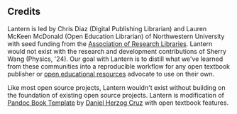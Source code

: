 ## Credits

Lantern is led by Chris Diaz (Digital Publishing Librarian) and Lauren McKeen McDonald (Open Education Librarian) of Northwestern University with seed funding from the [Association of Research Libraries](https://www.arl.org/). Lantern would not exist with the research and development contributions of Sherry Wang (Physics, '24). Our goal with Lantern is to distill what we've learned from these communities into a reproducible workflow for any open textbook publisher or [open educational resources](https://en.wikipedia.org/wiki/Open_educational_resources) advocate to use on their own.  

Like most open source projects, Lantern wouldn't exist without building on the foundation of existing open source projects. Lantern is modification of [Pandoc Book Template](https://github.com/wikiti/pandoc-book-template) by [Daniel Herzog Cruz](https://danielherzog.es/) with open textbook features.  